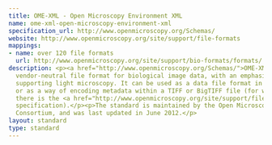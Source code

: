 ```yaml
---
title: OME-XML - Open Microscopy Environment XML
name: ome-xml-open-microscopy-environment-xml
specification_url: http://www.openmicroscopy.org/Schemas/
website: http://www.openmicroscopy.org/site/support/file-formats
mappings:
- name: over 120 file formats
  url: http://www.openmicroscopy.org/site/support/bio-formats/formats/
description: <p><a href="http://www.openmicroscopy.org/Schemas/">OME-XML</a> is a
  vendor-neutral file format for biological image data, with an emphasis on metadata
  supporting light microscopy. It can be used as a data file format in its own right,
  or as a way of encoding metadata within a TIFF or BigTIFF file (for which purpose
  there is the <a href="http://www.openmicroscopy.org/site/support/file-formats/ome-tiff/ome-tiff-specification">OME-TIFF</a>
  specification).</p><p>The standard is maintained by the Open Microscopy Environment
  Consortium, and was last updated in June 2012.</p>
layout: standard
type: standard
---
```


